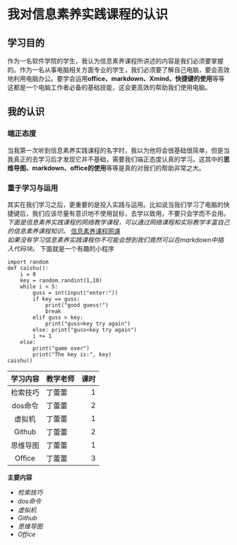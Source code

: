 # 我对信息素养实践课程的认识 
## 学习目的 
作为一名软件学院的学生，我认为信息素养课程所讲述的内容是我们必须要掌握的。作为一名从事电脑相关方面专业的学生，我们必须要了解自己电脑，要会高效地利用电脑办公。要学会运用**office、markdown、Xmind、快捷键的使用**等等这都是一个电脑工作者必备的基础技能，这会更高效的帮助我们使用电脑。 
## 我的认识
### 端正态度
当我第一次听到信息素养实践课程的名字时，我以为他将会很基础很简单，但是当我真正的去学习后才发现它并不基础，需要我们端正态度认真的学习。这其中的**思维导图、markdown、office的使用**等等是真的对我们的帮助非常之大。
### 重于学习与运用
其实在我们学习之后，更重要的是投入实践与运用。比如说当我们学习了电脑的快捷键后，我们应该尽量有意识地不使用鼠标，去学以致用，不要只会学而不会用。   
*下面是信息素养实践课程的网络教学课程，可以通过网络课程和实际教学丰富自己的信息素养课程知识。*
[信息素养课程网课](http://www.icourse163.org/course/WHU-1003640003)  
*如果没有学习信息素养实践课程你不可能会想到我们竟然可以在markdown中插入代码块。* 
下面就是一个有趣的小程序
```
import random
def caishu():
    i = 0
    key = random.randint(1,10)
    while i < 5:
        guss = int(input("enter:"))
        if key == guss:
            print("good guess!")
            break
        elif guss > key:
            print("guss>key try again")
        else: print("guss<key try again")
        i += 1
    else:
        print("game over")
        print("The key is:", key)
caishu()
```
|学习内容|教学老师|课时|
|:-:|:-|-:|
|检索技巧|丁蕾蕾|1|
|dos命令|丁蕾蕾|2|
|虚拟机|丁蕾蕾|1|
|Github|丁蕾蕾|2|
|思维导图|丁蕾蕾|1|
|Office|丁蕾蕾|3|
**主要内容**
+ *检索技巧*
+ *dos命令*
+ *虚拟机*
+ *Github*
+ *思维导图*
+ *Office*

